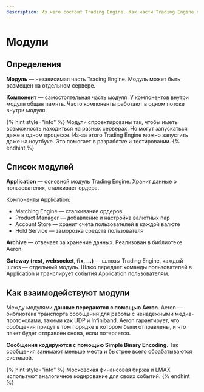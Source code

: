 ```yaml
---
description: Из чего состоит Trading Engine. Как части Trading Engine обмениваются данными.
---
```


# Модули

## **Определения**

**Модуль** — независимая часть Trading Engine. Модуль может быть размещен на отдельном сервере.

**Компонент** — самостоятельная часть модуля. У компонентов внутри модуля общая память. Часто компоненты работают в одном потоке внутри модуля.

{% hint style="info" %}
Модули спроектированы так, чтобы иметь возможность находиться на разных серверах. Но могут запускаться даже в одном процессе. Из-за этого Trading Engine можно запустить даже на ноутбуке. Это помогает в разработке и тестировании.
{% endhint %}

## Список модулей

**Application** — основной модуль Trading Engine. Хранит данные о пользователях, сталкивает ордера.

Компоненты Application: 

* Matching Engine — сталкивание ордеров
* Product Manager — добавление и настройка валютных пар
* Account Store — хранит счета пользователей в каждой валюте
* Hold Service — заморозка средств пользователя

**Archive** — отвечает за хранение данных. Реализован в библиотеке Aeron.

**Gateway \(rest, websocket, fix, ...\)** — шлюзы Trading Engine, каждый шлюз — отдельный модуль. Шлюз передает команды пользователей в Application и транслирует события Application пользователям. 

## Как взаимодействуют модули

Между модулями **данные передаются с помощью Aeron**. Aeron — библиотека транспорта сообщений для работы с ненадежными медиа-протоколами, такими как UDP и Infiniband. Aeron гарантирует, что сообщения придут в том порядке в котором были отправлены, и что пакет будет отправлен снова, если потеряется.

**Сообщения кодируются с помощью Simple Binary Encoding**. Так сообщения занимают меньше места и быстрее всего обрабатываются системой.

{% hint style="info" %}
Московская финансовая биржа и LMAX используют аналогичное кодирование для своих событий.
{% endhint %}



